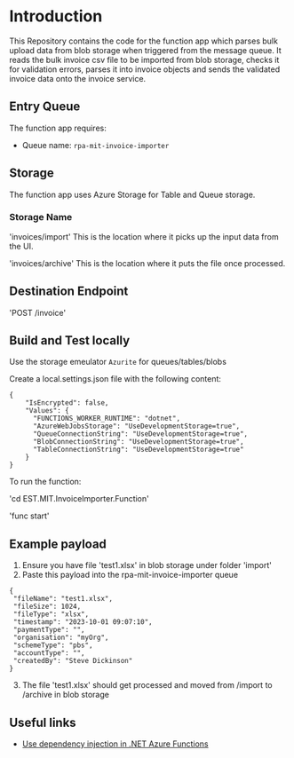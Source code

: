 # Introduction 
This Repository contains the code for the function app which parses bulk upload data from blob storage when triggered from the message queue. 
It reads the bulk invoice csv file to be imported from blob storage, checks it for validation errors, parses it into invoice objects and sends the validated invoice
data onto the invoice service.

## Entry Queue
The function app requires:
- Queue name: `rpa-mit-invoice-importer`

## Storage
The function app uses Azure Storage for Table and Queue storage. 

### Storage Name

'invoices/import'
This is the location where it picks up the input data from the UI. 

'invoices/archive'
This is the location where it puts the file once processed. 

## Destination Endpoint

'POST /invoice'

## Build and Test locally

Use the storage emeulator `Azurite` for queues/tables/blobs

Create a local.settings.json file with the following content:
```
{
    "IsEncrypted": false,
    "Values": {
      "FUNCTIONS_WORKER_RUNTIME": "dotnet",
      "AzureWebJobsStorage": "UseDevelopmentStorage=true",
      "QueueConnectionString": "UseDevelopmentStorage=true",
      "BlobConnectionString": "UseDevelopmentStorage=true",
      "TableConnectionString": "UseDevelopmentStorage=true"
    }
}
```
To run the function:

'cd EST.MIT.InvoiceImporter.Function'

'func start'

## Example payload

1. Ensure you have file 'test1.xlsx' in blob storage under folder 'import'
2. Paste this payload into the rpa-mit-invoice-importer queue
```
{
 "fileName": "test1.xlsx",
 "fileSize": 1024,
 "fileType": "xlsx",
 "timestamp": "2023-10-01 09:07:10",
 "paymentType": "",
 "organisation": "myOrg",
 "schemeType": "pbs",
 "accountType": "",
 "createdBy": "Steve Dickinson"
}
```
3. The file 'test1.xlsx' should get processed and moved from /import to /archive in blob storage

## Useful links

- [Use dependency injection in .NET Azure Functions](https://learn.microsoft.com/en-us/azure/azure-functions/functions-dotnet-dependency-injection)
